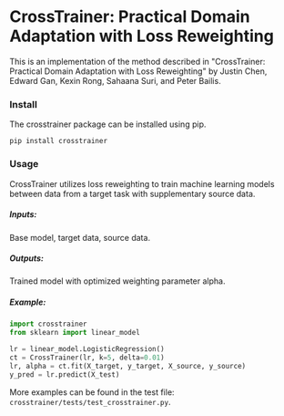 # CrossTrainer: Practical Domain Adaptation with Loss Reweighting

This is an implementation of the method described in "CrossTrainer: Practical Domain Adaptation with Loss Reweighting" by Justin Chen, Edward Gan, Kexin Rong, Sahaana Suri, and Peter Bailis.

### Install
The crosstrainer package can be installed using pip.

```
pip install crosstrainer
```

### Usage

CrossTrainer utilizes loss reweighting to train machine learning models between data from a target task with supplementary source data.

##### Inputs:
Base model, target data, source data.

##### Outputs:
Trained model with optimized weighting parameter alpha.

##### Example:

```python
import crosstrainer
from sklearn import linear_model

lr = linear_model.LogisticRegression()
ct = CrossTrainer(lr, k=5, delta=0.01)
lr, alpha = ct.fit(X_target, y_target, X_source, y_source)
y_pred = lr.predict(X_test)
```

More examples can be found in the test file: ```crosstrainer/tests/test_crosstrainer.py```.